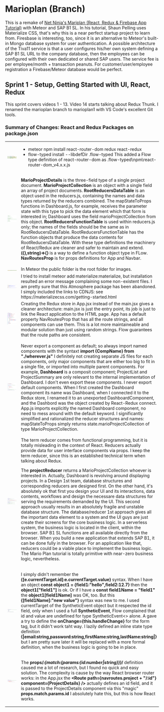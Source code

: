 # Marioplan (Branch)
This is a remake of <a href="https://www.youtube.com/watch?v=Oi4v5uxTY5o&list=PL4cUxeGkcC9iWstfXntcj8f-dFZ4UtlN3">Net Ninja's Mariplan (React, Redux & Firebase App Tutorial)</a> with Meteor and SAP B1 SL. In his tutorial, Shaun Pelling uses Materialize CSS, that's why this is a near perfect startup project to learn from. Firesbase is interesting, too, since it is an alternative to Meteor's built-in Mongo database system for user authentication. A possible architecture of the Tiva11 service is that a user configures his/her own system defining a SAP B1 SL URL to the company database, then the employees can be configured with their own dedicated or shared SAP users. The service fee is per employee/month + transaction peanuts. For customer/user/employee registration a Firebase/Meteor database would be perfect.
## Sprint 1 - Setup, Getting Started with UI, React, Redux
This sprint covers videos 1 - 13. Video 14 starts talking about Redux Thunk.
I renamed the marioplan branch to marioplan1 with VS Code's excellent Git tools.
### Summary of Changes: React and Redux Packages on package.json
<table>
<tr>
<td><img src="reactreduxpackagesinprojectjson.png"/>
<td style="vertical-align:top">
  <ul>
  <li> meteor npm install react-router-dom redux react-redux
  <li> flow-typed install --libdefDir .flow-typed
  This added a Flow type definition of react-router-dom as .flow-typed\npm\react-router-dom_v4.x.x.js
  </ul>
</tr>
<tr>
<td width="50%"><img src="mariotypedefs1.png"/>
<td style="vertical-align:top">

**MarioProjectDetails** is the three-field type of a single project document.
**MarioProjectCollection** is an object with a single field an array of project documents.
**RootReducersDataTable** is an object used in the reducers.js, containing the names and data types returned by the reducers combined. The mapStateToProps functions in Dashboard.js, for example, receives the parameter state with this type to pick the data element which that form is interested in; Dashboard uses the field marioProjectCollection from this object.
**RootReducersFunctionTable** is used within reducers.js only; the names of the fields should be the same as in RootReducersDataTable. RootReducersFunctionTable has the function objects that produce the data contents for RootReducersDataTable. With these type definitions the machinery of React/Redux are cleaner and safer to maintain and extend. 
**({},string)=>{}** is a way to define a function object type in FLow.
**NavRoutesProp** is for props definitions for App and Navbar. 
</tr>
<tr>
<td><img src="backgroundcss1.png"/>
<td style="vertical-align:top">
In Meteor the public folder is the root folder for images.
</tr>
<tr>
<td><img src="materializecsscdnlinksinmainhtml.png"/>
<td style="vertical-align:top">
I tried to install meteor add materialize:materialize, but installation resulted an error message complaining some non-existent files. I am pretty sure that this Atmosphere package has been abandoned.
I simply included the links to CDNJS: see https://materializecss.com/getting-started.html
</tr>
<tr>
<td><img src="appjsxreduxstorenavbarandbrowserroutes.png"/>
<td style="vertical-align:top">
Creating the Redux store in App.jsx instead of the main.jsx gives a cleaner architecture: main.jsx is just the entry point, its job is just to link the React application to the HTML page. App has a default property NavRoutesProp that has all the route strings, and all components can use them. This is a lot more maintaineable and modular solution than just using random strings. Flow guarantees that the route paths are consistent.
</tr>
<tr>
<td><img src="dashboardreduxconnected.png"/>
<td style="vertical-align:top">

Never export a component as default; so always import named components with the 
syntaxt **import {CompName} from "./wherever.js"** 
I definitely not creating separate JS files for each components, only major components that are either too big to fit in a single file, or imported into multiple parent components. For example, **Dashboard** is a composit component; ProjectList and ProjectSummary are only relevant to the internal implementation of Dashboard. I don't even export these components. I never export default components. When I first created the Dashboard component its name was Dashboard, when I connected it to the Redux store, I renamed it to an unexported DashboardComponent, and the Dashbord was the object created by React-Redux connect. App.js imports explicitly the named Dashboard component, no need to mess around with the default keyword.
I significantly simplified and rationalized the reducer structures and names: mapStateToProps simply returns state.marioProjectCollection of type MarioProjectCollection.
</tr>
<tr>
<td><img src="marioreducers1.png"/>
<td style="vertical-align:top">
The term reducer comes from functional programming, but it is totally misleading in the context of React. Reducers actually provide data for user interface components via props. I keep the term reducer, since this is an established technical term when talking about Redux. 

The **projectReducer** returns a MarioProjectCollection whoever is interested in. Actually, Dashboard is revolving around displaying projects. In a Design 1st team, database structures and corresponding reducers are designed first. On the other hand, it's absolutely ok that first you design your UI and its interactions, data contents, workflows and design the necessare data structures for serving the requirements demanded by the UI. This second approach usually results in an absolutely fragile and unstable database structure. The database/reducer 1st approach gives all the important data element to a system and the UI guys are just create their screens for the core business logic. 
In a serverless system, the business logic is located in the client, within the browser. SAP B1 SL functions are all available directly from the browser. When you build a new application that extends SAP B1, it can be done fully in the browser. For an application like that, reducers could be a viable place to implement the business logic. The Mario Plan tutorial is totally primitive with near-zero business logic, nevertheless.
</tr>
<tr>
<td><img src="signuphandlechange.png"/>
<td style="vertical-align:top">

I simply didn't remember the **{[e.currentTarget.id]:e.currentTarget.value}** syntax. When I have an object **const object1 = {field1:"hello",field2:12.7}** then the **object1["field1"]** is ok. Or if I have a **const field1Name = "field1"** the **object1[field1Name]** was OK, too. But this **{[field1Name]:"new value"}** syntax was new to me.
I used currentTarget of the SyntheticEvent object but it respected the id field, only when I used a full **SyntheticEvent<HTMLInputElement>**, Flow complained that id and value are undefined for type SyntheticEvent<> alone.
A gave a try to define the **onChange={this.handleChange}** for the form tag, but it didn't work taht way. 
I lazily defined an inline state type definition **{|email:string,password:string,firstName:string,lastName:string|}** but I am pretty sure later it will be replaced with a more formal definition, when the business logic is going to be in place.
</tr>
<tr>
<td><img src="projectdetailswithpropsmatchparamsid.png"/>
<td style="vertical-align:top">

The **props/*:{match:{params:{id:number|string}}}*/** definition caused me a lot of research, but I found no quick and easy solution. The complexity is cause by the way React browser router works: in the App.jsx the **<Route path={navroutes.project + "/:id"} component={ProjectDetails} />** actually defines an id field, and it is passed to the ProjectDetails component via this "magic" **props.match.params.id** I absolutely hate this, but this is how React works.   
</tr>



</table>
